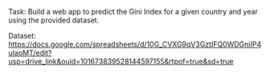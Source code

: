Task:
Build a web app to predict the Gini Index for a given country and year using the provided dataset.

Dataset: 
https://docs.google.com/spreadsheets/d/10G_CVXG9qV3GztIFQ0WDGniIP4uIaoMT/edit?usp=drive_link&ouid=101673839528144597155&rtpof=true&sd=true

